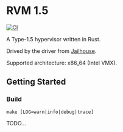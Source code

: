 # RVM 1.5

[![CI](https://github.com/rcore-os/RVM1.5/workflows/CI/badge.svg?branch=master)](https://github.com/rcore-os/RVM1.5/actions)

A Type-1.5 hypervisor written in Rust.

Drived by the driver from [Jailhouse](https://github.com/siemens/jailhouse).

Supported architecture: x86_64 (Intel VMX).

## Getting Started

### Build

```
make [LOG=warn|info|debug|trace]
```

TODO...
